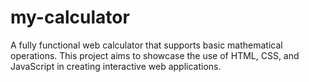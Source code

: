 # my-calculator
A fully functional web calculator that supports basic mathematical operations. This project aims to showcase the use of HTML, CSS, and JavaScript in creating interactive web applications.
